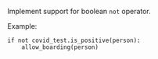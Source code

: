 Implement support for boolean `not` operator.

Example:

```
if not covid_test.is_positive(person):
    allow_boarding(person)
```